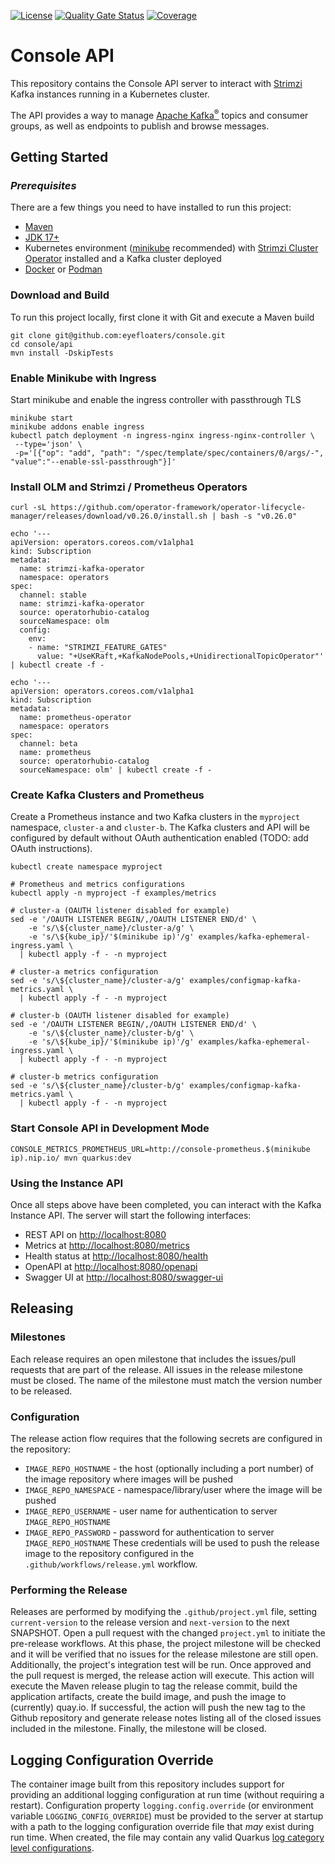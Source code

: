[![License](https://img.shields.io/badge/license-Apache--2.0-blue.svg)](http://www.apache.org/licenses/LICENSE-2.0) [![Quality Gate Status](https://sonarcloud.io/api/project_badges/measure?project=eyefloaters_console&metric=alert_status)](https://sonarcloud.io/summary/new_code?id=eyefloaters_console) [![Coverage](https://sonarcloud.io/api/project_badges/measure?project=eyefloaters_console&metric=coverage)](https://sonarcloud.io/summary/new_code?id=eyefloaters_console)

# Console API

This repository contains the Console API server to interact with [Strimzi](https://strimzi.io) Kafka instances running
in a Kubernetes cluster.

The API provides a way to manage [Apache Kafka<sup>®</sup>](https://kafka.apache.org/) topics and consumer groups, as
well as endpoints to publish and browse messages.

## Getting Started

### _Prerequisites_

There are a few things you need to have installed to run this project:

- [Maven](https://maven.apache.org/)
- [JDK 17+](https://openjdk.java.net/projects/jdk/17/)
- Kubernetes environment ([minikube](https://minikube.sigs.k8s.io/) recommended) with [Strimzi Cluster Operator](https://strimzi.io) installed and a Kafka cluster deployed
- [Docker](https://www.docker.com/) or [Podman](https://podman.io)

### Download and Build

To run this project locally, first clone it with Git and execute a Maven build

```shell
git clone git@github.com:eyefloaters/console.git
cd console/api
mvn install -DskipTests
```

### Enable Minikube with Ingress

Start minikube and enable the ingress controller with passthrough TLS

```shell
minikube start
minikube addons enable ingress
kubectl patch deployment -n ingress-nginx ingress-nginx-controller \
 --type='json' \
 -p='[{"op": "add", "path": "/spec/template/spec/containers/0/args/-", "value":"--enable-ssl-passthrough"}]'
```
### Install OLM and Strimzi / Prometheus Operators

```shell
curl -sL https://github.com/operator-framework/operator-lifecycle-manager/releases/download/v0.26.0/install.sh | bash -s "v0.26.0"

echo '---
apiVersion: operators.coreos.com/v1alpha1
kind: Subscription
metadata:
  name: strimzi-kafka-operator
  namespace: operators
spec:
  channel: stable
  name: strimzi-kafka-operator
  source: operatorhubio-catalog
  sourceNamespace: olm
  config:
    env:
    - name: "STRIMZI_FEATURE_GATES"
      value: "+UseKRaft,+KafkaNodePools,+UnidirectionalTopicOperator"' | kubectl create -f -

echo '---
apiVersion: operators.coreos.com/v1alpha1
kind: Subscription
metadata:
  name: prometheus-operator
  namespace: operators
spec:
  channel: beta
  name: prometheus
  source: operatorhubio-catalog
  sourceNamespace: olm' | kubectl create -f -
```

### Create Kafka Clusters and Prometheus

Create a Prometheus instance and two Kafka clusters in the `myproject` namespace, `cluster-a` and `cluster-b`. The
Kafka clusters and API will be configured by default without OAuth authentication enabled (TODO: add OAuth instructions).

```shell
kubectl create namespace myproject

# Prometheus and metrics configurations
kubectl apply -n myproject -f examples/metrics

# cluster-a (OAUTH listener disabled for example)
sed -e '/OAUTH LISTENER BEGIN/,/OAUTH LISTENER END/d' \
    -e 's/\${cluster_name}/cluster-a/g' \
    -e 's/\${kube_ip}/'$(minikube ip)'/g' examples/kafka-ephemeral-ingress.yaml \
  | kubectl apply -f - -n myproject

# cluster-a metrics configuration
sed -e 's/\${cluster_name}/cluster-a/g' examples/configmap-kafka-metrics.yaml \
  | kubectl apply -f - -n myproject

# cluster-b (OAUTH listener disabled for example)
sed -e '/OAUTH LISTENER BEGIN/,/OAUTH LISTENER END/d' \
    -e 's/\${cluster_name}/cluster-b/g' \
    -e 's/\${kube_ip}/'$(minikube ip)'/g' examples/kafka-ephemeral-ingress.yaml \
  | kubectl apply -f - -n myproject

# cluster-b metrics configuration
sed -e 's/\${cluster_name}/cluster-b/g' examples/configmap-kafka-metrics.yaml \
  | kubectl apply -f - -n myproject
```

### Start Console API in Development Mode

```shell
CONSOLE_METRICS_PROMETHEUS_URL=http://console-prometheus.$(minikube ip).nip.io/ mvn quarkus:dev
```

### Using the Instance API

Once all steps above have been completed, you can interact with the Kafka Instance API. The server will start the following interfaces:
- REST API on [http://localhost:8080](http://localhost:8080)
- Metrics at [http://localhost:8080/metrics](http://localhost:8080/metrics)
- Health status at [http://localhost:8080/health](http://localhost:8080/health)
- OpenAPI at [http://localhost:8080/openapi](http://localhost:8080/openapi?format=json)
- Swagger UI at [http://localhost:8080/swagger-ui](http://localhost:8080/swagger-ui)

## Releasing

### Milestones
Each release requires an open milestone that includes the issues/pull requests that are part of the release. All issues in the release milestone must be closed. The name of the milestone must match the version number to be released.

### Configuration
The release action flow requires that the following secrets are configured in the repository:
* `IMAGE_REPO_HOSTNAME` - the host (optionally including a port number) of the image repository where images will be pushed
* `IMAGE_REPO_NAMESPACE` - namespace/library/user where the image will be pushed
* `IMAGE_REPO_USERNAME` - user name for authentication to server `IMAGE_REPO_HOSTNAME`
* `IMAGE_REPO_PASSWORD` - password for authentication to server `IMAGE_REPO_HOSTNAME`
These credentials will be used to push the release image to the repository configured in the `.github/workflows/release.yml` workflow.

### Performing the Release
Releases are performed by modifying the `.github/project.yml` file, setting `current-version` to the release version and `next-version` to the next SNAPSHOT. Open a pull request with the changed `project.yml` to initiate the pre-release workflows. At this phase, the project milestone will be checked and it will be verified that no issues for the release milestone are still open. Additionally, the project's integration test will be run.
Once approved and the pull request is merged, the release action will execute. This action will execute the Maven release plugin to tag the release commit, build the application artifacts, create the build image, and push the image to (currently) quay.io. If successful, the action will push the new tag to the Github repository and generate release notes listing all of the closed issues included in the milestone. Finally, the milestone will be closed.

## Logging Configuration Override
The container image built from this repository includes support for providing an additional logging configuration at run time (without requiring a restart).
Configuration property `logging.config.override` (or environment variable `LOGGING_CONFIG_OVERRIDE`) must be provided to the server at startup with a path to
the logging configuration override file that _may_ exist during run time. When created, the file may contain any valid Quarkus [log category level configurations](https://quarkus.io/guides/logging#logging-categories).
